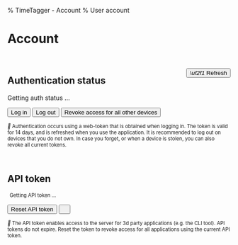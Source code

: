 % TimeTagger - Account
% User account

# Account

<!--account_start-->

<script src='./app/tools.js'></script>

<script>

function nav_to(url) {
    location.href = url;
}

async function refresh_auth_status() {
    let el = document.getElementById('authstatus');
    let logoutallbutton = document.getElementById('logoutallbutton');

    el.innerHTML = "Getting auth status ...";
    await tools.sleepms(200);

    let auth = tools.get_auth_info();

    if (auth) {
        let html = "Logged in as <b>" + auth.email + "</b>";
        //html += "<br>Web token valid until ";
        //html += new window.Date(auth.exp * 1000).toISOString().split("T")[0];
        //html += " (will be auto-renewed)";
        el.innerHTML = html;
        logoutallbutton.disabled = false;
    } else {
        el.innerHTML = "Not logged in.";
        logoutallbutton.disabled = true;
    }
}

async function refresh_api_token(reset) {
    let el = document.getElementById('apitoken');
    let resetapikeybutton = document.getElementById('resetapikey');
    let auth = tools.get_auth_info();

    el.innerHTML = "Getting Getting API token ...";
    await tools.sleepms(200);

    if (auth) {
        let url = tools.build_api_url("apitoken");
        if (reset) { url += "?reset=1"; }
        let init = {method: "GET", headers:{authtoken: auth.token}};
        let res = await fetch(url, init);
        if (res.status != 200) {
            el.innerText = "Fail: " + await res.text();
            return;
        }
        d = JSON.parse(await res.text());
        el.innerText = d.token;
        resetapikeybutton.disabled = false;
    } else {
        el.innerHTML = "Not available.";
        resetapikeybutton.disabled = true;
    }
}

async function reset_webtoken_seed() {
    let el = document.getElementById('logoutallbutton');
    el.innerHTML = "Resetting web token seed ...";
    await tools.renew_webtoken(true, true);
    await tools.sleepms(1000);
    el.innerHTML = "Done!";
    await tools.sleepms(1000);
    el.innerHTML = "Logout all other devices";
}

async function reset_api_key() {
    await refresh_api_token(true);
}

async function copy_api_key() {
    let el = document.getElementById('apitoken');
    let but = document.getElementById('copyapikey');
    tools.copy_dom_node(el)
    but.innerHTML = "<i class='fas'></i>";
    await tools.sleepms(1000)
    but.innerHTML = "<i class='fas'></i>";
}

var refresh_functions = [refresh_auth_status, refresh_api_token];
function refresh() {
    for (let func of refresh_functions) {
        func();
    }
}
window.addEventListener("load", refresh);
</script>

<style>
#apitoken {
    overflow-wrap: anywhere;
    margin-left: 5px;
    font-size:80%;
}
</style>

<br />

<button onclick='window.refresh()' style='float: right;' class='whitebutton'><i class='fas'>\uf2f1</i> Refresh</button>

## Authentication status

<div id='authstatus'>Getting auth status ...</div>

<button class='whitebutton' onclick='nav_to("./login#page=./account");'>Log in</button>
<button class='whitebutton' onclick='nav_to("./logout#page=./account");'>Log out</button>
<button class='whitebutton' id='logoutallbutton' disbaled onclick='reset_webtoken_seed();'>Revoke access for all other devices</button>

<p  style='font-size: 80%;'>
<i class='fas' style='font-size: 100%;'></i>
Authentication occurs using a web-token that is obtained when logging in.
The token is valid for 14 days, and is refreshed when you use the application.
It is recommended to log out on devices that you do not own. In case you forget,
or when a device is stolen, you can also revoke all current tokens.
</p>

<br />

## API token

<div id='apitoken' class='monospace'>Getting API token ...</div>

<button type='button' class='whitebutton' id='resetapikey' onclick='reset_api_key();'>Reset API token</button>
<button type='button' class='whitebutton' id='copyapikey' onclick='copy_api_key();'><i class='fas'></i></button>

<p  style='font-size: 80%;'>
<i class='fas' style='font-size: 100%;'></i>
The API token enables access to the server for 3d party applications (e.g. the CLI tool). API tokens do not expire.
Reset the token to revoke access for all applications using the current API token.
</p>
<br />

<!--account_end-->
